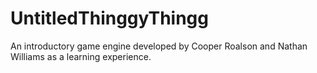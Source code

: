 # UntitledThinggyThingg
An introductory game engine developed by Cooper Roalson and Nathan Williams as a learning experience.
